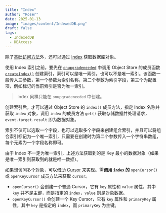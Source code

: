 ```yaml
---
title: "Index"
author: "Roser"
date: 2025-01-13
image: "images/content/IndexedDB.png"
draft: false
tags:
  - IndexedDB
  - DBAccess
---
```

除了[基础访问方法](../创建与访问-Object-Store)外，还可以通过 [Index](../数据库结构) 获取数据库对象。

使用 Index 索引之前，要先在 [`onupgradeneeded`](../数据迁移) 中调用 Object Store 的成员函数 [`createIndex()`](https://developer.mozilla.org/en-US/docs/Web/API/IDBObjectStore/createIndex) 创建索引，索引可以是唯一索引，也可以不是唯一索引。该函数一般传入三参数，第一个参数为索引名称，第二个参数为索引字段，第三个为配置项，例如标记的当前索引是否为唯一索引。

> Index 同样只能在 `onupgradeneeded` 中创建。

创建索引后，才可以通过 Object Store 的 `index()` 成员方法，指定 Index 名称并获取 `index` 对象，调用 `index` 的成员方法 `get()` 获取存储数据并处理请求，`event.target.result` 即为数据对象。

索引不仅可以选取一个字段，也可以选取多个字段来创建组合索引，并且可以将组合索引标记为一个唯一索引，只需要在创建时为第二个参数传入一个字符串数组，每个元素为一个字段名称即可。

由于 Index 不一定为唯一索引，上述方法获取到的是 Key 最小的数据对象（如果是唯一索引则获取到的就是唯一数据）。

如果想访问多个对象，可以借助 [Cursor](../Cursor) 来实现。需**调用 `index` 的** `openCursor()` 或 `openKeyCursor` 成员方法来获取 `cursor`。

- `openCursor()` 会创建一个普通 Cursor，它有 `key` 属性和 `value` 属性，其中 `key` 并不是主键，而是指定的 `index`，`value` 则是对象数据。
- `openKeyCursor()` 会创建一个 Key Cursor，它有 `key` 属性和 `primaryKey` 属性，其中 `key` 是指定的 `index`，而 `primaryKey` 为主键。